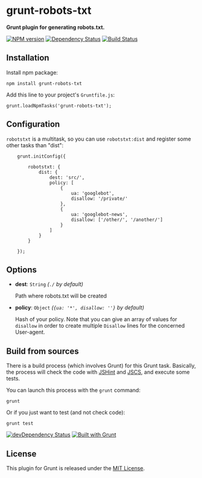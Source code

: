 grunt-robots-txt
================

**Grunt plugin for generating robots.txt.**

[![NPM version](https://badge.fury.io/js/grunt-robots-txt.png)](http://badge.fury.io/js/grunt-robots-txt)
[![Dependency Status](https://david-dm.org/t1st3/grunt-robots-txt.png?theme=shields.io)](https://david-dm.org/t1st3/grunt-robots-txt)
[![Build Status](https://travis-ci.org/T1st3/grunt-robots-txt.png?branch=master)](https://travis-ci.org/T1st3/grunt-robots-txt)


Installation
----------

Install npm package:

```
npm install grunt-robots-txt
```


Add this line to your project's `Gruntfile.js`:

```
grunt.loadNpmTasks('grunt-robots-txt');
```


Configuration
----------

`robotstxt` is a multitask, so you can use `robotstxt:dist` and register some other tasks than "dist":

```
	grunt.initConfig({
	
		robotstxt: {
			dist: {
				dest: 'src/',
				policy: [
					{
						ua: 'googlebot',
						disallow: '/private/'
					},
					{
						ua: 'googlebot-news',
						disallow: ['/other/', '/another/']
					}
				]
			}
		}
	
	});
```

Options
----------


* **dest**: `String` *(`./` by default)*

	Path where robots.txt will be created


* **policy**: `Object` *(`{ua: '*', disallow: ''}` by default)*

	Hash of your policy.
	Note that you can give an array of values for `disallow` in order to create multiple `Disallow` lines for the concerned User-agent.



Build from sources
----------

There is a build process (which involves Grunt) for this Grunt task. Basically, the process will check the code with [JSHint](http://jshint.com) and [JSCS](https://npmjs.org/package/jscs), and execute some tests.

You can launch this process with the `grunt` command:

```
grunt
```

Or if you just want to test (and not check code):

```
grunt test
```


[![devDependency Status](https://david-dm.org/t1st3/grunt-robots-txt/dev-status.png?theme=shields.io)](https://david-dm.org/t1st3/grunt-robots-txt#info=devDependencies)
[![Built with Grunt](https://cdn.gruntjs.com/builtwith.png)](http://gruntjs.com/)



License
-----------

This plugin for Grunt is released under the [MIT License](https://github.com/T1st3/grunt-robots-txt/blob/master/LICENSE).